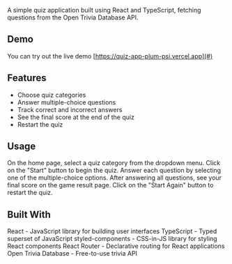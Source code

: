 A simple quiz application built using React and TypeScript, fetching questions from the Open Trivia Database API.

## Demo

You can try out the live demo [https://quiz-app-plum-psi.vercel.app](#)

## Features

- Choose quiz categories
- Answer multiple-choice questions
- Track correct and incorrect answers
- See the final score at the end of the quiz
- Restart the quiz

## Usage

On the home page, select a quiz category from the dropdown menu.
Click on the "Start" button to begin the quiz.
Answer each question by selecting one of the multiple-choice options.
After answering all questions, see your final score on the game result page.
Click on the "Start Again" button to restart the quiz.

## Built With

React - JavaScript library for building user interfaces
TypeScript - Typed superset of JavaScript
styled-components - CSS-in-JS library for styling React components
React Router - Declarative routing for React applications
Open Trivia Database - Free-to-use trivia API
